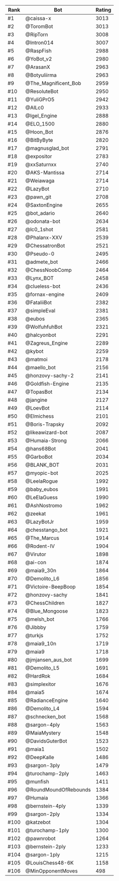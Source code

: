 Rank|Bot|Rating
---|---|---
#1|@caissa-x|3013
#2|@ToromBot|3013
#3|@RipTorn|3008
#4|@Intron014|3007
#5|@RaspFish|2988
#6|@YoBot_v2|2980
#7|@ArasanX|2963
#8|@Botyuliirma|2963
#9|@The_Magnificent_Bob|2959
#10|@ResoluteBot|2950
#11|@YuliGPrO5|2942
#12|@AILc0|2933
#13|@Igel_Engine|2888
#14|@ELO_1500|2880
#15|@Hoon_Bot|2876
#16|@BitByByte|2820
#17|@magnusglad_bot|2791
#18|@expositor|2783
#19|@xxSaturnxx|2740
#20|@AKS-Mantissa|2714
#21|@Weiawaga|2714
#22|@LazyBot|2710
#23|@pawn_git|2708
#24|@SaxtonEngine|2655
#25|@bot_adario|2640
#26|@odonata-bot|2634
#27|@lc0_1shot|2581
#28|@Phalanx-XXV|2539
#29|@ChessatronBot|2521
#30|@Pseudo-0|2495
#31|@admete_bot|2466
#32|@ChessNoobComp|2464
#33|@Lynx_BOT|2458
#34|@clueless-bot|2436
#35|@fornax-engine|2409
#36|@FataliiBot|2382
#37|@simpleEval|2381
#38|@eubos|2365
#39|@WolfuhfuhBot|2321
#40|@halcyonbot|2291
#41|@Zagreus_Engine|2289
#42|@kybot|2259
#43|@matmoi|2178
#44|@maello_bot|2156
#45|@honzovy-sachy-2|2141
#46|@Goldfish-Engine|2135
#47|@TopasBot|2134
#48|@jangine|2127
#49|@LoevBot|2114
#50|@Elmichess|2101
#51|@Boris-Trapsky|2092
#52|@likeawizard-bot|2087
#53|@Humaia-Strong|2066
#54|@hans68Bot|2041
#55|@GarboBot|2034
#56|@BLANK_BOT|2031
#57|@myopic-bot|2025
#58|@LeelaRogue|1992
#59|@baby_eubos|1991
#60|@LeElaGuess|1990
#61|@AshNostromo|1962
#62|@zeekat|1961
#63|@LazyBotJr|1959
#64|@chesstango_bot|1921
#65|@The_Marcus|1914
#66|@Rodent-IV|1904
#67|@Virutor|1898
#68|@ai-con|1874
#69|@maia9_30n|1864
#70|@Demolito_L6|1856
#71|@Victoire-BeepBoop|1854
#72|@honzovy-sachy|1841
#73|@ChessChildren|1827
#74|@Blue_Mongoose|1823
#75|@melsh_bot|1766
#76|@Jibbby|1759
#77|@turkjs|1752
#78|@maia9_10n|1719
#79|@maia9|1718
#80|@jmjansen_aus_bot|1699
#81|@Demolito_L5|1691
#82|@HardRok|1684
#83|@simplexitor|1676
#84|@maia5|1674
#85|@RadianceEngine|1640
#86|@Demolito_L4|1594
#87|@schnecken_bot|1568
#88|@sargon-4ply|1563
#89|@MaiaMystery|1548
#90|@DavidsGuterBot|1523
#91|@maia1|1502
#92|@DeepKalle|1486
#93|@sargon-3ply|1479
#94|@turochamp-2ply|1463
#95|@munfish|1411
#96|@RoundMoundOfRebounds|1384
#97|@Humaia|1366
#98|@bernstein-4ply|1339
#99|@sargon-2ply|1334
#100|@katzebot|1304
#101|@turochamp-1ply|1300
#102|@pawnrobot|1264
#103|@bernstein-2ply|1233
#104|@sargon-1ply|1215
#105|@LouisChess48-6K|1158
#106|@MinOpponentMoves|498
